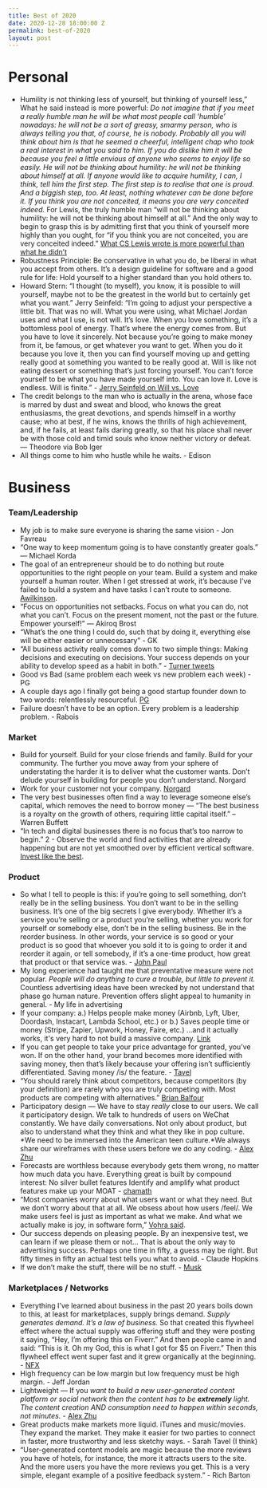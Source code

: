 ```yaml
---
title: Best of 2020
date: 2020-12-28 18:00:00 Z
permalink: best-of-2020
layout: post
---
```


# Personal

- Humility is not thinking less of yourself, but thinking of yourself less,” What he said instead is more powerful: *Do not imagine that if you meet a really humble man he will be what most people call ‘humble’ nowadays: he will not be a sort of greasy, smarmy person, who is always telling you that, of course, he is nobody. Probably all you will think about him is that he seemed a cheerful, intelligent chap who took a real interest in what you said to him. If you do dislike him it will be because you feel a little envious of anyone who seems to enjoy life so easily. He will not be thinking about humility: he will not be thinking about himself at all. If anyone would like to acquire humility, I can, I think, tell him the first step. The first step is to realise that one is proud. And a biggish step, too. At least, nothing whatever can be done before it. If you think you are not conceited, it means you are very conceited indeed.* For Lewis, the truly humble man “will not be thinking about humility: he will not be thinking about himself at all.” And the only way to begin to grasp this is by admitting first that you think of yourself more highly than you ought, for “if you think you are not conceited, you are very conceited indeed.”
[What CS Lewis wrote is more powerful than what he didn’t](https://bloggingtheologically.com/2015/12/11/what-cs-lewis-wrote-is-better-than-what-he-didnt/)
- Robustness Principle: Be conservative in what you do, be liberal in what you accept from others. It’s a design guideline for software and a good rule for life: Hold yourself to a higher standard than you hold others to.
- Howard Stern: “I thought (to myself), you know, it is possible to will yourself, maybe not to be the greatest in the world but to certainly get what you want.” 
Jerry Seinfeld: “I’m going to adjust your perspective a little bit. That was no will. What you were using, what Michael Jordan uses and what I use, is not will. It’s love. When you love something, it’s a bottomless pool of energy. That’s where the energy comes from. But you have to love it sincerely. Not because you’re going to make money from it, be famous, or get whatever you want to get. When you do it because you love it, then you can find yourself moving up and getting really good at something you wanted to be really good at. Will is like not eating dessert or something that’s just forcing yourself. You can’t force yourself to be what you have made yourself into. You can love it. Love is endless. Will is finite.” - [Jerry Seinfeld on Will vs. Love](https://twitter.com/BrendanFitzTV/status/1263998531188035584)
- The credit belongs to the man who is actually in the arena, whose face is marred by dust and sweat and blood, who knows the great enthusiasms, the great devotions, and spends himself in a worthy cause; who at best, if he wins, knows the thrills of high achievement, and, if he fails, at least fails daring greatly, so that his place shall never be with those cold and timid souls who know neither victory or defeat. — Theodore via Bob Iger
- All things come to him who hustle while he waits. - Edison

# Business

### Team/Leadership

- My job is to make sure everyone is sharing the same vision - Jon Favreau
- “One way to keep momentum going is to have constantly greater goals.” — Michael Korda
- The goal of an entrepreneur should be to do nothing but route opportunities to the right people on your team. Build a system and make yourself a human router. When I get stressed at work, it’s because I’ve failed to build a system and have tasks I can’t route to someone. [Awilkinson](https://twitter.com/awilkinson/status/1317853889777922048).
- “Focus on opportunities not setbacks. Focus on what you can do, not what you can’t. Focus on the present moment, not the past or the future. Empower yourself!” ― Akiroq Brost
- “What’s the one thing I could do, such that by doing it, everything else will be either easier or unnecessary” - GK
- “All business activity really comes down to two simple things: Making decisions and executing on decisions. Your success depends on your ability to develop speed as a habit in both.” - [Turner tweets](https://twitter.com/TurnerNovak/status/1339570358878429193)
- Good vs Bad (same problem each week vs new problem each week) - PG
- A couple days ago I finally got being a good startup founder down to two words: relentlessly resourceful. [PG](http://www.paulgraham.com/relres.html)
- Failure doesn’t have to be an option. Every problem is a leadership problem. - Rabois

### Market

- Build for yourself. Build for your close friends and family. Build for your community. The further you move away from your sphere of understating the harder it is to deliver what the customer wants. Don’t delude yourself in building for people you don’t understand. Norgard
- Work for your customer not your company. [Norgard](https://twitter.com/briannorgard/status/1228031372033347584?s=21)
- The very best businesses often find a way to leverage someone else’s capital, which removes the need to borrow money — “The best business is a royalty on the growth of others, requiring little capital itself.” – Warren Buffett
- “In tech and digital businesses there is no focus that’s too narrow to begin.” 2 - Observe the world and find activities that are already happening but are not yet smoothed over by efficient vertical software. [Invest like the best](https://open.spotify.com/episode/46Yi7ta1rI9vVaGRJVA0UK?context=spotify%3Acollection%3Apodcasts%3Aepisodes&si=DhxeDEPqTy6oCccI61EK_g).

### Product

- So what I tell to people is this: if you’re going to sell something, don’t really be in the selling business. You don’t want to be in the selling business. It’s one of the big secrets I give everybody. Whether it’s a service you’re selling or a product you’re selling, whether you work for yourself or somebody else, don’t be in the selling business. Be in the reorder business. In other words, your service is so good or your product is so good that whoever you sold it to is going to order it and reorder it again, or tell somebody, if it’s a one-time product, how great that product or that service was. - [John Paul](https://tim.blog/2020/06/20/john-paul-dejoria-transcript/)
- My long experience had taught me that preventative measure were not popular. *People will do anything to cure a trouble, but little to prevent it.* Countless advertising ideas have been wrecked by not understand that phase go human nature. Prevention offers slight appeal to humanity in general. - My life in advertising
- If your company: a.) Helps people make money (Airbnb, Lyft, Uber, Doordash, Instacart, Lambda School, etc.) or b.) Saves people time or money (Stripe, Zapier, Upwork, Honey, Faire, etc.) ...and it actually works, it's very hard to not build a massive company. [Link](https://twitter.com/chrisjbakke/status/1274124708682903552?s=21)
- If you can get people to take your price advantage for granted, you’ve won. If on the other hand, your brand becomes more identified with saving money, then that’s likely because your offering isn’t sufficiently differentiated. Saving money /is/ the feature. - [Tavel](https://medium.com/@sarahtavel/how-to-build-an-enduring-multi-billion-dollar-business-hint-create-a-10x-product-recast-3527df2b8fcb)
- “You should rarely think about competitors, because competitors (by your definition) are rarely who you are truly competing with. Most products are competing with alternatives.” [Brian Balfour](https://brianbalfour.com/quick-takes/alternatives-not-competitors)
- Participatory design — We have to stay *really* close to our users. We call it participatory design. We talk to hundreds of users on WeChat constantly. We have daily conversations. Not only about product, but also to understand what they think and what they like in pop culture. *We need to be immersed into the American teen culture.*We always share our wireframes with these users before we do any coding. - [Alex Zhu](https://blakeir.com/Alex-Zhu-TikTok-4631f80fdcc4423a845e145e807d8e2b)
- Forecasts are worthless because everybody gets them wrong, no matter how much data you have. Everything great is built by compound interest: No silver bullet features Identify and amplify what product features make up your MOAT - [chamath](https://twitter.com/chrishlad/status/1316782956690767874?s=20)
- “Most companies worry about what users want or what they need. But we don’t worry about that at all. We obsess about how users /feel/. We make users feel is just as important as what we make. And what we actually make is joy, in software form,” [Vohra said](https://wfh.substack.com/p/how-superhuman-uses-video-game-design).
- Our success depends on pleasing people. By an inexpensive test, we can learn if we please them or not... That is about the only way to advertising success. Perhaps one time in fifty, a guess may be right. But fifty times in fifty an actual test tells you what to avoid. - Claude Hopkins
- If we don’t make the stuff, there will be no stuff. - [Musk](https://twitter.com/DavidSacks/status/1260669198402859008)

### Marketplaces / Networks

- Everything I’ve learned about business in the past 20 years boils down to this, at least for marketplaces, supply brings demand. *Supply generates demand. It’s a law of business.* So that created this flywheel effect where the actual supply was offering stuff and they were posting it saying, “Hey, I’m offering this on Fiverr.” And then people came in and said: “This is it. Oh my God, this is what I got for $5 on Fiverr.” Then this flywheel effect went super fast and it grew organically at the beginning. - [NFX](https://twitter.com/jaymehoffman/status/1339960829496729600)
- High frequency can be low margin but low frequency must be high margin. - Jeff Jordan
- Lightweight — If you *want to build a new user-generated content platform or social network then the content has to be **extremely** light. The content creation AND consumption need to happen within seconds, not minutes.* - [Alex Zhu](https://blakeir.com/Alex-Zhu-TikTok-4631f80fdcc4423a845e145e807d8e2b)
- Great products make markets more liquid. iTunes and music/movies. They expand the market. They make it easier for two parties to connect in faster, more trustworthy and less sketchy ways. - Sarah Tavel (I think)
- “User-generated content models are magic because the more reviews you have of hotels, for instance, the more it attracts users to the site. And the more users you have the more reviews you get. This is a very simple, elegant example of a positive feedback system.” - Rich Barton